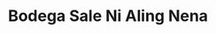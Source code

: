 ---
title: "Bodega Sale Ni Aling Nena"
url: /los-banos/bodega-sale-ni-aling-nena/
shop: electronics
---